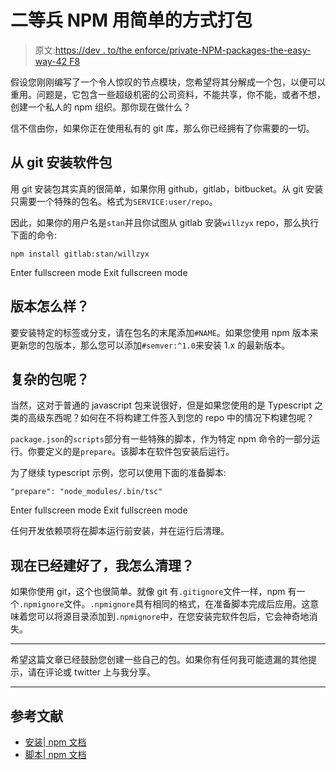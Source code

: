 # 二等兵 NPM 用简单的方式打包

> 原文:[https://dev . to/the enforce/private-NPM-packages-the-easy-way-42 F8](https://dev.to/thebenforce/private-npm-packages-the-easy-way-42f8)

假设您刚刚编写了一个令人惊叹的节点模块，您希望将其分解成一个包，以便可以重用。问题是，它包含一些超级机密的公司资料，不能共享，你不能，或者不想，创建一个私人的 npm 组织。那你现在做什么？

信不信由你，如果你正在使用私有的 git 库，那么你已经拥有了你需要的一切。

## 从 git 安装软件包

用 git 安装包其实真的很简单，如果你用 github，gitlab，bitbucket。从 git 安装只需要一个特殊的包名。格式为`SERVICE:user/repo`。

因此，如果你的用户名是`stan`并且你试图从 gitlab 安装`willzyx` repo，那么执行下面的命令:

```
npm install gitlab:stan/willzyx 
```

Enter fullscreen mode Exit fullscreen mode

## 版本怎么样？

要安装特定的标签或分支，请在包名的末尾添加`#NAME`。如果您使用 npm 版本来更新您的包版本，那么您可以添加`#semver:^1.0`来安装 1.x 的最新版本。

## 复杂的包呢？

当然，这对于普通的 javascript 包来说很好，但是如果您使用的是 Typescript 之类的高级东西呢？如何在不将构建工件签入到您的 repo 中的情况下构建包呢？

`package.json`的`scripts`部分有一些特殊的脚本，作为特定 npm 命令的一部分运行。你要定义的是`prepare`。该脚本在软件包安装后运行。

为了继续 typescript 示例，您可以使用下面的准备脚本:

```
"prepare": "node_modules/.bin/tsc" 
```

Enter fullscreen mode Exit fullscreen mode

任何开发依赖项将在脚本运行前安装，并在运行后清理。

## 现在已经建好了，我怎么清理？

如果你使用 git，这个也很简单。就像 git 有`.gitignore`文件一样，npm 有一个`.npmignore`文件。`.npmignore`具有相同的格式，在准备脚本完成后应用。这意味着您可以将源目录添加到`.npmignore`中，在您安装完软件包后，它会神奇地消失。

* * *

希望这篇文章已经鼓励您创建一些自己的包。如果你有任何我可能遗漏的其他提示，请在评论或 twitter 上与我分享。

* * *

## 参考文献

*   [安装| npm 文档](https://docs.npmjs.com/cli/install)
*   [脚本| npm 文档](https://docs.npmjs.com/misc/scripts)